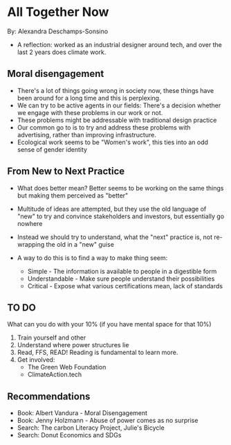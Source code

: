 # All Together Now

By: Alexandra Deschamps-Sonsino []()

- A reflection: worked as an industrial designer around tech, and over the last
  2 years does climate work.

## Moral disengagement

- There's a lot of things going wrong in society now, these things have been
  around for a long time and this is perplexing.
- We can try to be active agents in our fields: There's a decision whether we
  engage with these problems in our work or not.
- These problems might be addressable with traditional design practice
- Our common go to is to try and address these problems with advertising, rather
  than improving infrastructure.
- Ecological work seems to be "Women's work", this ties into an odd sense of
  gender identity

## From New to Next Practice

- What does better mean? Better seems to be working on the same things but
  making them perceived as "better"
- Multitude of ideas are attempted, but they use the old language of "new" to
  try and convince stakeholders and investors, but essentially go nowhere
- Instead we should try to understand, what the "next" practice is, not
  re-wrapping the old in a "new" guise

- A way to do this is to find a way to make thing seem:
    - Simple - The information is available to people in a digestible form
    - Understandable - Make sure people understand their possibilities
    - Critical - Expose what various certifications mean, lack of standards

## TO DO

What can you do with your 10% (if you have mental space for that 10%)

1. Train yourself and other
1. Understand where power structures lie
1. Read, FFS, READ! Reading is fundamental to learn more.
1. Get involved:
    - The Green Web Foundation
    - ClimateAction.tech


## Recommendations

- Book: Albert Vandura - Moral Disengagement
- Book: Jenny Holzmann - Abuse of power comes as no surprise
- Search: The carbon Literacy Project, Julie's Bicycle
- Search: Donut Economics and SDGs